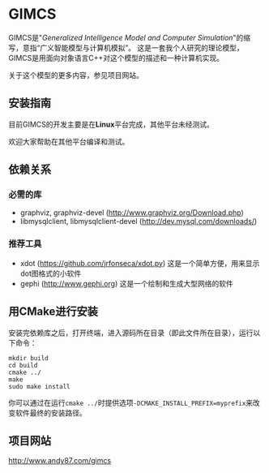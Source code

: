# GIMCS 

GIMCS是"_Generalized Intelligence Model and Computer Simulation_"的缩写，意指“广义智能模型与计算机模拟”。
这是一套我个人研究的理论模型，GIMCS是用面向对象语言C++对这个模型的描述和一种计算机实现。

关于这个模型的更多内容，参见项目网站。

## 安装指南

目前GIMCS的开发主要是在**Linux**平台完成，其他平台未经测试。

欢迎大家帮助在其他平台编译和测试。

## 依赖关系

### 必需的库

* graphviz, graphviz-devel (http://www.graphviz.org/Download.php)
* libmysqlclient, libmysqlclient-devel (http://dev.mysql.com/downloads/)

### 推荐工具

* xdot (https://github.com/jrfonseca/xdot.py) 这是一个简单方便，用来显示dot图格式的小软件
* gephi (http://www.gephi.org) 这是一个绘制和生成大型网络的软件

## 用CMake进行安装

安装完依赖库之后，打开终端，进入源码所在目录（即此文件所在目录），运行以下命令：

    mkdir build
    cd build
    cmake ../
    make
    sudo make install

你可以通过在运行`cmake ../`时提供选项`-DCMAKE_INSTALL_PREFIX=myprefix`来改变软件最终的安装路径。

## 项目网站

http://www.andy87.com/gimcs

